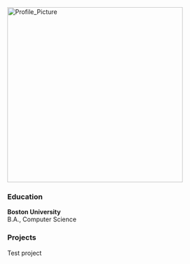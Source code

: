 <img src="/assets/images/Profile_Picture.jpg" alt="Profile_Picture" width="400" length="300" />

### Education
**Boston University**  
B.A., Computer Science

### Projects

Test project

